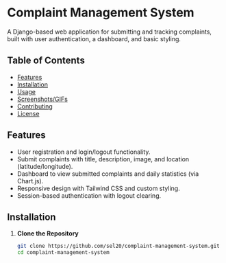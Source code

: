# Complaint Management System

A Django-based web application for submitting and tracking complaints, built with user authentication, a dashboard, and basic styling.

## Table of Contents
- [Features](#features)
- [Installation](#installation)
- [Usage](#usage)
- [Screenshots/GIFs](#screenshotsgifs)
- [Contributing](#contributing)
- [License](#license)

## Features
- User registration and login/logout functionality.
- Submit complaints with title, description, image, and location (latitude/longitude).
- Dashboard to view submitted complaints and daily statistics (via Chart.js).
- Responsive design with Tailwind CSS and custom styling.
- Session-based authentication with logout clearing.

## Installation

1. **Clone the Repository**
   ```bash
   git clone https://github.com/sel20/complaint-management-system.git
   cd complaint-management-system
